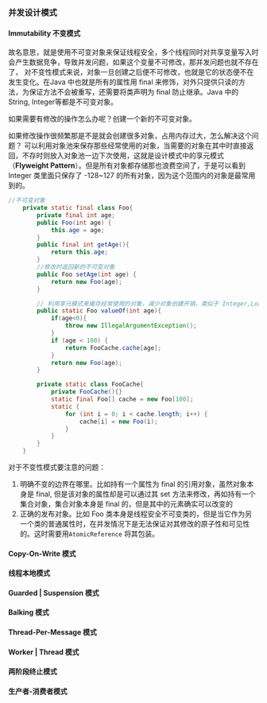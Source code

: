 ### 并发设计模式

#### Immutability 不变模式
故名意思，就是使用不可变对象来保证线程安全，多个线程同时对共享变量写入时会产生数据竞争，导致并发问题，如果这个变量不可修改，那并发问题也就不存在了，
对不变性模式来说，对象一旦创建之后便不可修改，也就是它的状态便不在发生变化。在Java 中也就是所有的属性用 final 来修饰，对外只提供只读的方法，为保证方法不会被重写，还需要将类声明为 final 防止继承。Java 中的 String, Integer等都是不可变对象。

如果需要有修改的操作怎么办呢？创建一个新的不可变对象。

如果修改操作很频繁那是不是就会创建很多对象，占用内存过大，怎么解决这个问题？ 可以利用对象池来保存那些经常使用的对象，当需要的对象在其中时直接返回，不存时则放入对象池一边下次使用，这就是设计模式中的享元模式（**Flyweight Pattern**）。但是所有对象都存储那也浪费空间了，于是可以看到 Integer 类里面只保存了 -128~127 的所有对象，因为这个范围内的对象是最常用到的。
```java
//不可变对象
    private static final class Foo{
        private final int age;
        public Foo(int age) {
            this.age = age;
        }
        public final int getAge(){
            return this.age;
        }
        //修改时返回新的不可变对象
        public Foo setAge(int age) {
            return new Foo(age);
        }

        // 利用享元模式来缓存经常使用的对象，减少对象创建开销，类似于 Integer,Long 里面的缓存
        public static Foo valueOf(int age){
            if(age<0){
                throw new IllegalArgumentException();
            }
            if (age < 100) {
                return FooCache.cache[age];
            }
            return new Foo(age);
        }

        private static class FooCache{
            private FooCache(){}
            static final Foo[] cache = new Foo[100];
            static {
                for (int i = 0; i < cache.length; i++) {
                    cache[i] = new Foo(i);
                }
            }
        }
    }
```

对于不变性模式要注意的问题：
1. 明确不变的边界在哪里。比如持有一个属性为 final 的引用对象，虽然对象本身是 final, 但是该对象的属性却是可以通过其 set 方法来修改，再如持有一个集合对象，集合对象本身是 final 的，但是其中的元素确实可以改变的
2. 正确的发布对象。比如 Foo 类本身是线程安全不可变类的，但是当它作为另一个类的普通属性时，在并发情况下是无法保证对其修改的原子性和可见性的。这时需要用`AtomicReference` 将其包装。

#### Copy-On-Write 模式

#### 线程本地模式

#### Guarded | Suspension 模式

#### Balking 模式

#### Thread-Per-Message 模式

#### Worker | Thread 模式

#### 两阶段终止模式

#### 生产者-消费者模式



